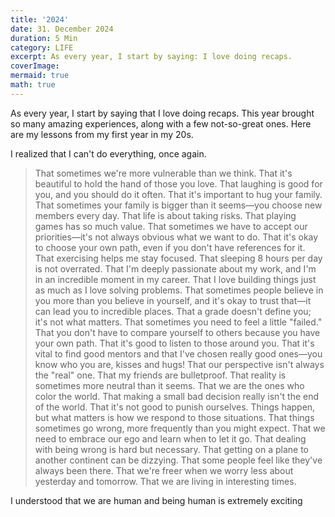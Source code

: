 ```yaml
---
title: '2024'
date: 31. December 2024
duration: 5 Min
category: LIFE
excerpt: As every year, I start by saying: I love doing recaps.
coverImage: 
mermaid: true
math: true
---
```

As every year, I start by saying that I love doing recaps. This year brought so many amazing experiences, along with a few not-so-great ones. Here are my lessons from my first year in my 20s.

I realized that I can't do everything, once again.

> That sometimes we're more vulnerable than we think.
> That it's beautiful to hold the hand of those you love.
> That laughing is good for you, and you should do it often.
> That it's important to hug your family.
> That sometimes your family is bigger than it seems—you choose new members every day.
> That life is about taking risks.
> That playing games has so much value.
> That sometimes we have to accept our priorities—it's not always obvious what we want to do.
> That it's okay to choose your own path, even if you don't have references for it.
> That exercising helps me stay focused.
> That sleeping 8 hours per day is not overrated.
> That I'm deeply passionate about my work, and I'm in an incredible moment in my career.
> That I love building things just as much as I love solving problems.
> That sometimes people believe in you more than you believe in yourself, and it's okay to trust that—it can lead you to incredible places.
> That a grade doesn't define you; it's not what matters.
> That sometimes you need to feel a little "failed."
> That you don't have to compare yourself to others because you have your own path.
> That it's good to listen to those around you.
> That it's vital to find good mentors and that I've chosen really good ones—you know who you are, kisses and hugs!
> That our perspective isn't always the "real" one.
> That my friends are bulletproof.
> That reality is sometimes more neutral than it seems.
> That we are the ones who color the world.
> That making a small bad decision really isn't the end of the world.
> That it's not good to punish ourselves. Things happen, but what matters is how we respond to those situations.
> That things sometimes go wrong, more frequently than you might expect.
> That we need to embrace our ego and learn when to let it go.
> That dealing with being wrong is hard but necessary.
> That getting on a plane to another continent can be dizzying.
> That some people feel like they've always been there.
> That we're freer when we worry less about yesterday and tomorrow.
> That we are living in interesting times.

I understood that we are human and being human is extremely exciting 